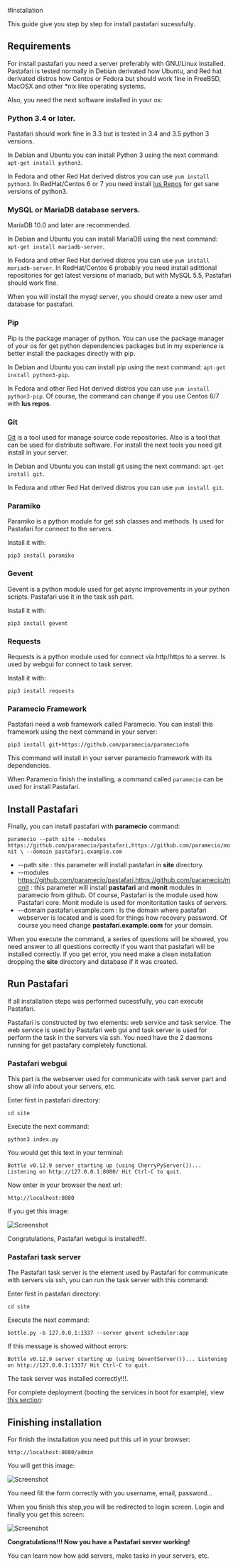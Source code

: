 #Installation

This guide give you step by step for install pastafari sucessfully.

## Requirements

For install pastafari you need a server preferably with GNU/Linux installed. Pastafari is tested normally in Debian derivated how Ubuntu, and Red hat derivated distros how Centos or Fedora but should work fine in FreeBSD, MacOSX and other *nix like operating systems.

Also, you need the next software installed  in  your os:

### Python 3.4 or later. 

Pastafari should work fine in 3.3 but is tested in 3.4 and 3.5 python 3 versions.

In Debian and Ubuntu you can install Python 3 using the next command: `apt-get install python3`.

In Fedora and other Red Hat derived distros you can use `yum install python3`. In RedHat/Centos 6 or 7 you need install [Ius Repos](https://ius.io/GettingStarted/) for get sane versions of python3.

### MySQL or MariaDB database servers. 

MariaDB 10.0 and later are recommended.

In Debian and Ubuntu you can install MariaDB using the next command: `apt-get install mariadb-server`.

In Fedora and other Red Hat derived distros you can use `yum install mariadb-server`. 
In RedHat/Centos 6 probably you need install adittional repositories for get latest versions of mariadb, but with MySQL 5.5, Pastafari should work fine.

When you will install the mysql server, you should create a new user amd database for pastafari.

### Pip

Pip is the package manager of python. You can use the package manager of your os for get python dependencies packages but in my experience is better install the packages directly with pip. 

In Debian and Ubuntu you can install pip using the next command: `apt-get install python3-pip`.

In Fedora and other Red Hat derived distros you can use `yum install python3-pip`. Of course, the command can change if you use Centos 6/7 with **Ius repos**.

### Git

[Git](https://git-scm.com/) is a tool used for manage source code repositories. Also is a tool that can be used for distribute software. For install the next tools you need git install in your server.

In Debian and Ubuntu you can install git using the next command: `apt-get install git`.

In Fedora and other Red Hat derived distros you can use `yum install git`.

### Paramiko

Paramiko is a python module for get ssh classes and methods. Is used for Pastafari for connect to the servers.

Install it with:

`pip3 install paramiko`

### Gevent

Gevent is a python module used for get async improvements in your python scripts. Pastafari use it in the task ssh part.

Install it with:

`pip3 install gevent`

### Requests

Requests is a python module used for connect via http/https to a server. Is used by webgui for connect to task server.

Install it with:

`pip3 install requests`

### Paramecio Framework

Pastafari need a web framework called Paramecio. You can install this framework using the next command in your server:

`pip3 install git+https://github.com/paramecio/parameciofm`

This command will install in your server paramecio framework with its dependencies.

When Paramecio finish the installing, a command called `paramecio` can be used for install Pastafari.

## Install Pastafari

Finally, you can install pastafari with **paramecio** command:

`paramecio --path site --modules https://github.com/paramecio/pastafari,https://github.com/paramecio/monit \
--domain pastafari.example.com`

* --path site : this parameter will install pastafari in **site** directory.
* --modules https://github.com/paramecio/pastafari,https://github.com/paramecio/monit : this parameter will install **pastafari** and **monit** modules in paramecio from github. Of course, Pastafari is the module used how Pastafari core. Monit module is used for monitoritation tasks of servers.
* --domain pastafari.example.com : Is the domain where pastafari webserver is located and is used for things how recovery password. Of course you need change **pastafari.example.com** for your domain.

When you execute the command, a series of questions will be showed, you need answer to all questions correctly if you want that pastafari will be installed correctly. If you get error, you need make a clean installation dropping the **site** directory and database if it was created.

## Run Pastafari

If all installation steps was performed sucessfully, you can execute Pastafari. 

Pastafari is constructed by two elements: web service and task service. The web service is used by Pastafari web gui and task server is used for perform the task in the servers via ssh. You need have the 2 daemons running for get pastafary completely functional.

### Pastafari webgui

This part is the webserver used for communicate with task server part and show all info about your servers, etc. 

Enter first  in pastafari directory:

`cd site`

Execute the next command:

`python3 index.py`

You would get this text in your terminal:

`Bottle v0.12.9 server starting up (using CherryPyServer())...
Listening on http://127.0.0.1:8080/
Hit Ctrl-C to quit.`

Now enter in your browser the next url:

`http://localhost:8080`

If you get this image:

![Screenshot](img/paramecioweb.jpg)

Congratulations, Pastafari webgui is installed!!!.

### Pastafari task server

The Pastafari task server is the element used by Pastafari for communicate with servers via ssh, you can run the task server with this command:

Enter first in pastafari directory:

`cd site`

Execute the next command:

`bottle.py -b 127.0.0.1:1337 --server gevent scheduler:app`

If this message  is showed without errors:

`Bottle v0.12.9 server starting up (using GeventServer())...
Listening on http://127.0.0.1:1337/
Hit Ctrl-C to quit.`

The task server was installed correctly!!!.

For complete deployment (booting the services in boot for example), view [this section](/deploying): 

## Finishing installation

For finish the installation you need put this url in your browser:

`http://localhost:8080/admin`

You will get this image:

![Screenshot](img/admin.jpg)

You need fill the form correctly with you username, email, password...

When you finish this step,you will be redirected to login screen. Login and finally you get this screen:

![Screenshot](img/paneladmin.jpg)

**Congratulations!!! Now you have a Pastafari server working!**

You can learn now how add servers, make tasks in your servers, etc.


